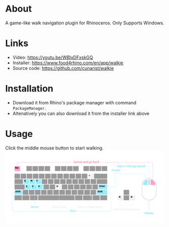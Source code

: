 # About

A game-like walk navigation plugin for Rhinoceros. Only Supports Windows.

# Links

- Video: https://youtu.be/WBIxDFxskGQ
- Installer: https://www.food4rhino.com/en/app/walkie
- Source code: https://github.com/cunarist/walkie

# Installation

- Download it from Rhino's package manager with command `PackageManager`.
- Altenatively you can also download it from the installer link above

# Usage

Click the middle mouse button to start walking.
![](./resource/help.png)
